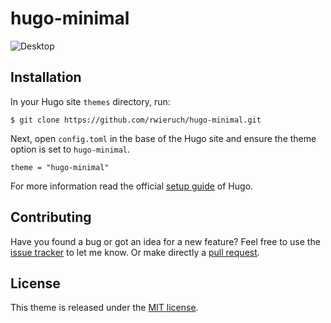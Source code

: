 # hugo-minimal

![Desktop](https://s21.postimg.org/9e1ms3tl3/Screen_Shot_2016_11_05_at_18_15_41.png)

## Installation

In your Hugo site `themes` directory, run:

```
$ git clone https://github.com/rwieruch/hugo-minimal.git
```

Next, open `config.toml` in the base of the Hugo site and ensure the theme option is set to `hugo-minimal`.

```
theme = "hugo-minimal"
```

For more information read the official [setup guide](https://gohugo.io/overview/installing/) of Hugo.

## Contributing

Have you found a bug or got an idea for a new feature? Feel free to use the [issue tracker](//github.com/rwieruch/hugo-minimal/issues) to let me know. Or make directly a [pull request](//github.com/rwieruch/hugo-minimal/pulls).

## License

This theme is released under the [MIT license](LICENSE.md).
